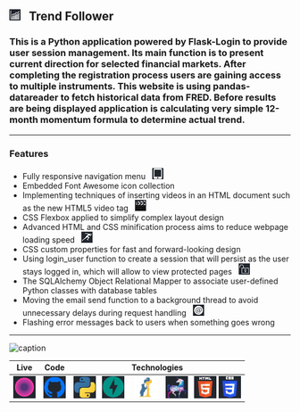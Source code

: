 ## <img src="https://github.com/mjaroszewski1979/mjaroszewski1979/blob/main/trend.png">  &nbsp; Trend Follower
### This is a Python application powered by Flask-Login to provide user session management. Its main function is to present current direction for selected financial markets. After completing the registration process users are gaining access to multiple instruments. This website is using pandas-datareader to fetch historical data from FRED. Before results are being displayed application is calculating very simple 12-month momentum formula to determine actual trend.
--------------------------------------------------

### Features
* Fully responsive navigation menu &nbsp; <img src="https://github.com/mjaroszewski1979/mjaroszewski1979/blob/main/tablet.png">
* Embedded Font Awesome icon collection 
* Implementing techniques of inserting videos in an HTML document such as the new HTML5 video tag &nbsp; <img src="https://github.com/mjaroszewski1979/mjaroszewski1979/blob/main/video.png">
* CSS Flexbox applied to simplify complex layout design
* Advanced HTML and CSS minification process aims to reduce webpage loading speed &nbsp; <img src="https://github.com/mjaroszewski1979/mjaroszewski1979/blob/main/speed.png">
* CSS custom properties for fast and forward-looking design 
* Using login_user function to create a session that will persist as the user stays logged in, which will allow to view protected pages &nbsp; <img src="https://github.com/mjaroszewski1979/mjaroszewski1979/blob/main/login.png">
* The SQLAlchemy Object Relational Mapper to associate user-defined Python classes with database tables
* Moving the email send function to a background thread to avoid unnecessary delays during request handling &nbsp; <img src="https://github.com/mjaroszewski1979/mjaroszewski1979/blob/main/email.png">
* Flashing error messages back to users when something goes wrong


-------------------------------------------------

 ![caption](https://github.com/mjaroszewski1979/tf_pro/blob/main/trend_follower.gif)

  
  Live | Code | Technologies
  ---- | ---- | ------------
  [<img src="https://github.com/mjaroszewski1979/mjaroszewski1979/blob/main/deta2.png">](https://kq7b57.deta.dev/) | [<img src="https://github.com/mjaroszewski1979/mjaroszewski1979/blob/main/github1.png">](https://github.com/mjaroszewski1979/millionaires_club) | <img src="https://github.com/mjaroszewski1979/mjaroszewski1979/blob/main/python1.png"> &nbsp; <img src="https://github.com/mjaroszewski1979/mjaroszewski1979/blob/main/fastapi1.png"> &nbsp; &nbsp; <img src="https://github.com/mjaroszewski1979/mjaroszewski1979/blob/main/pandas.png"> &nbsp; &nbsp;<img src="https://github.com/mjaroszewski1979/mjaroszewski1979/blob/main/uvicorn1.png"> &nbsp; <img src="https://github.com/mjaroszewski1979/mjaroszewski1979/blob/main/html1.png">  <img src="https://github.com/mjaroszewski1979/mjaroszewski1979/blob/main/css1.png"> 

